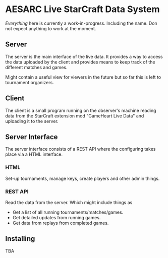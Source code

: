 # AESARC Live StarCraft Data System #

*Everything* here is currently a work-in-progress. Including the
 name. Don not expect anything to work at the moment.
 
 
## Server ##

The server is the main interface of the live data. It provides a way
to access the data uploaded by the client and provides means to keep
track of the different matches and games.

Might contain a useful view for viewers in the future but so far this
is left to tournament organizers.

## Client ##

The client is a small program running on the observer's machine
reading data from the StarCraft extension mod "GameHeart Live Data"
and uploading it to the server.


## Server Interface ##

The server interface consists of a REST API where the configuring
takes place via a HTML interface. 

### HTML ###

Set-up tournaments, manage keys, create players and other admin things.

### REST API ###

Read the data from the server. Which might include things as

 - Get a list of all running tournaments/matches/games.
 - Get detailed updates from running games.
 - Get data from replays from completed games.


## Installing ##

TBA
